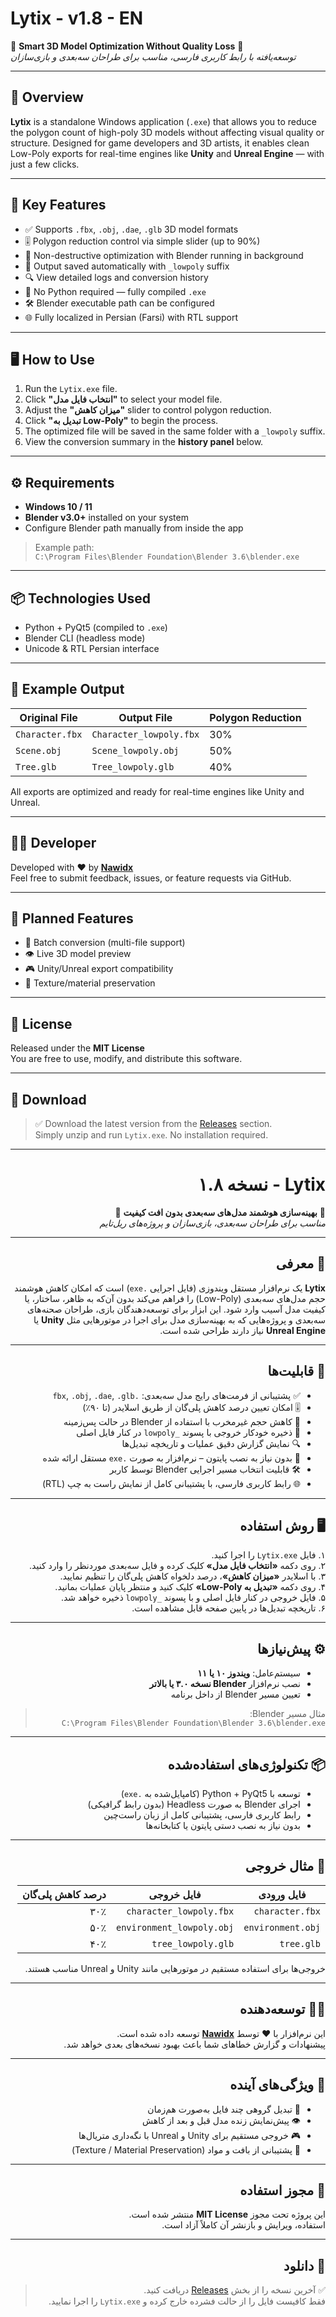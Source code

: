 # Lytix - v1.8 - EN

🔻 **Smart 3D Model Optimization Without Quality Loss** 🔻  
*توسعه‌یافته با رابط کاربری فارسی، مناسب برای طراحان سه‌بعدی و بازی‌سازان*

---

## 📌 Overview

**Lytix** is a standalone Windows application (`.exe`) that allows you to reduce the polygon count of high-poly 3D models without affecting visual quality or structure. Designed for game developers and 3D artists, it enables clean Low-Poly exports for real-time engines like **Unity** and **Unreal Engine** — with just a few clicks.

---

## 🎯 Key Features

- ✅ Supports `.fbx`, `.obj`, `.dae`, `.glb` 3D model formats  
- 🎚️ Polygon reduction control via simple slider (up to 90%)  
- 🧠 Non-destructive optimization with Blender running in background  
- 💾 Output saved automatically with `_lowpoly` suffix  
- 🔍 View detailed logs and conversion history  
- 📁 No Python required — fully compiled `.exe`  
- 🛠️ Blender executable path can be configured  
- 🌐 Fully localized in Persian (Farsi) with RTL support  

---

## 🖥️ How to Use

1. Run the `Lytix.exe` file.
2. Click **"انتخاب فایل مدل"** to select your model file.
3. Adjust the **"میزان کاهش"** slider to control polygon reduction.
4. Click **"تبدیل به Low-Poly"** to begin the process.
5. The optimized file will be saved in the same folder with a `_lowpoly` suffix.
6. View the conversion summary in the **history panel** below.

---

## ⚙️ Requirements

- **Windows 10 / 11**  
- **Blender v3.0+** installed on your system  
- Configure Blender path manually from inside the app

> Example path:  
> `C:\Program Files\Blender Foundation\Blender 3.6\blender.exe`

---

## 📦 Technologies Used

- Python + PyQt5 (compiled to `.exe`)
- Blender CLI (headless mode)
- Unicode & RTL Persian interface

---

## 📁 Example Output

| Original File          | Output File              | Polygon Reduction |
|------------------------|--------------------------|-------------------|
| `Character.fbx`        | `Character_lowpoly.fbx`  | 30%               |
| `Scene.obj`            | `Scene_lowpoly.obj`      | 50%               |
| `Tree.glb`             | `Tree_lowpoly.glb`       | 40%               |

All exports are optimized and ready for real-time engines like Unity and Unreal.

---

## 👨‍💻 Developer

Developed with ❤️ by **[Nawidx](https://github.com/Nawidx)**  
Feel free to submit feedback, issues, or feature requests via GitHub.

---

## 🔮 Planned Features

- 🧰 Batch conversion (multi-file support)  
- 👁️ Live 3D model preview  
- 🎮 Unity/Unreal export compatibility  
- 🧵 Texture/material preservation

---

## 📜 License

Released under the **MIT License**  
You are free to use, modify, and distribute this software.

---

## 🔗 Download

> ✅ Download the latest version from the [Releases](https://github.com/your-repo-link/releases) section.  
> Simply unzip and run `Lytix.exe`. No installation required.

---

<div dir="rtl">

# Lytix - نسخه ۱.۸

🔻 **بهینه‌سازی هوشمند مدل‌های سه‌بعدی بدون افت کیفیت** 🔻  
*مناسب برای طراحان سه‌بعدی، بازی‌سازان و پروژه‌های ریل‌تایم*

---

## 📌 معرفی

**Lytix** یک نرم‌افزار مستقل ویندوزی (فایل اجرایی `.exe`) است که امکان کاهش هوشمند حجم مدل‌های سه‌بعدی (Low-Poly) را فراهم می‌کند بدون آن‌که به ظاهر، ساختار، یا کیفیت مدل آسیب وارد شود. این ابزار برای توسعه‌دهندگان بازی، طراحان صحنه‌های سه‌بعدی و پروژه‌هایی که به بهینه‌سازی مدل برای اجرا در موتورهایی مثل **Unity** یا **Unreal Engine** نیاز دارند طراحی شده است.

---

## 🎯 قابلیت‌ها

- ✅ پشتیبانی از فرمت‌های رایج مدل سه‌بعدی: `.fbx`, `.obj`, `.dae`, `.glb`  
- 🎚️ امکان تعیین درصد کاهش پلی‌گان از طریق اسلایدر (تا ۹۰٪)  
- 🧠 کاهش حجم غیرمخرب با استفاده از Blender در حالت پس‌زمینه  
- 💾 ذخیره خودکار خروجی با پسوند `_lowpoly` در کنار فایل اصلی  
- 🔍 نمایش گزارش دقیق عملیات و تاریخچه تبدیل‌ها  
- 📁 بدون نیاز به نصب پایتون – نرم‌افزار به صورت `.exe` مستقل ارائه شده  
- 🛠️ قابلیت انتخاب مسیر اجرایی Blender توسط کاربر  
- 🌐 رابط کاربری فارسی، با پشتیبانی کامل از نمایش راست به چپ (RTL)

---

## 🖥️ روش استفاده

۱. فایل `Lytix.exe` را اجرا کنید.  
۲. روی دکمه **«انتخاب فایل مدل»** کلیک کرده و فایل سه‌بعدی موردنظر را وارد کنید.  
۳. با اسلایدر **«میزان کاهش»**، درصد دلخواه کاهش پلی‌گان را تنظیم نمایید.  
۴. روی دکمه **«تبدیل به Low-Poly»** کلیک کنید و منتظر پایان عملیات بمانید.  
۵. فایل خروجی در کنار فایل اصلی و با پسوند `_lowpoly` ذخیره خواهد شد.  
۶. تاریخچه تبدیل‌ها در پایین صفحه قابل مشاهده است.

---

## ⚙️ پیش‌نیازها

- سیستم‌عامل: **ویندوز ۱۰ یا ۱۱**  
- نصب نرم‌افزار **Blender نسخه ۳.۰ یا بالاتر**  
- تعیین مسیر Blender از داخل برنامه

> مثال مسیر Blender:  
> `C:\Program Files\Blender Foundation\Blender 3.6\blender.exe`

---

## 📦 تکنولوژی‌های استفاده‌شده

- توسعه با Python + PyQt5 (کامپایل‌شده به `.exe`)  
- اجرای Blender به صورت Headless (بدون رابط گرافیکی)  
- رابط کاربری فارسی، پشتیبانی کامل از زبان راست‌چین  
- بدون نیاز به نصب دستی پایتون یا کتابخانه‌ها

---

## 📁 مثال خروجی

| فایل ورودی            | فایل خروجی                 | درصد کاهش پلی‌گان |
|------------------------|-----------------------------|--------------------|
| `character.fbx`        | `character_lowpoly.fbx`     | ۳۰٪                |
| `environment.obj`      | `environment_lowpoly.obj`   | ۵۰٪                |
| `tree.glb`             | `tree_lowpoly.glb`          | ۴۰٪                |

خروجی‌ها برای استفاده مستقیم در موتورهایی مانند Unity و Unreal مناسب هستند.

---

## 👨‍💻 توسعه‌دهنده

این نرم‌افزار با ❤️ توسط **[Nawidx](https://github.com/Nawidx)** توسعه داده شده است.  
پیشنهادات و گزارش خطاهای شما باعث بهبود نسخه‌های بعدی خواهد شد.

---

## 🔮 ویژگی‌های آینده

- 🧰 تبدیل گروهی چند فایل به‌صورت هم‌زمان  
- 👁️ پیش‌نمایش زنده مدل قبل و بعد از کاهش  
- 🎮 خروجی مستقیم برای Unity و Unreal با نگه‌داری متریال‌ها  
- 🧵 پشتیبانی از بافت و مواد (Texture / Material Preservation)

---

## 📜 مجوز استفاده

این پروژه تحت مجوز **MIT License** منتشر شده است.  
استفاده، ویرایش و بازنشر آن کاملاً آزاد است.

---

## 🔗 دانلود

> ✅ آخرین نسخه را از بخش [Releases](https://github.com/your-repo-link/releases) دریافت کنید.  
> فقط کافیست فایل را از حالت فشرده خارج کرده و `Lytix.exe` را اجرا نمایید.

</div>

